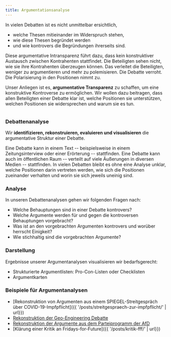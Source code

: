 ```yaml
---
title: Argumentationsanalyse
---
```


<section class="py-12 sm:py-12 lg:py-16">
    <div class="px-4 mx-auto max-w-7xl sm:px-6 lg:px-8">
        <div class="max-w-xl mx-auto  xl:max-w-2xl">
            <p class="mb-4 sm:text-1.5xl">In vielen Debatten ist es nicht unmittelbar ersichtlich,</p>
            <ul>
              <li>welche Thesen mitieinander im Widerspruch stehen,</li>
              <li>wie diese Thesen begründet werden</li>
              <li>und wie kontrovers die Begründungen ihrerseits sind.</li>
            </ul> 
            <p class="mb-4 sm:text-1.5xl">Diese argumentative Intransparenz führt dazu, dass kein konstruktiver Austausch zwischen Kontrahenten stattfindet. Die Beteiligten sehen nicht, wie sie ihre Kontrahenten überzeugen können. Das verleitet die Beteiligten, weniger zu argumentieren und mehr zu polemisieren. Die Debatte verroht. Die Polarisierung in den Positionen nimmt zu.</p>
            <p class="mb-4 sm:text-1.5xl">Unser Anliegen ist es, <strong>argumentative Transparenz</strong> zu schaffen, um eine konstruktive Kontroverse zu ermöglichen. Wir wollen dazu beitragen, dass allen Beteiligten einer Debatte klar ist, welche Positionen sie unterstützen, welchen Positionen sie widersprechen und warum sie es tun.</p>
        </div>
             <!-- Detailkacheln -->
         <div class="grid max-w-4xl lg:max-w-6xl grid-cols-1 mx-auto mt-8 text-center gap-y-4 sm:gap-x-8 sm:grid-cols-1 lg:grid-cols-1 sm:mt-12 lg:mt-20 sm:text-left">
               <!-- Kachel:Debattenanalyse' -->
            <div class="relative">
               <div id="analyse" class="relative overflow-hidden bg-white shadow-md rounded-xl h-full">
                     <div class="p-9">
                       <div class="flex items-center mb-3">
                        <div
                           class="mr-3 inline-flex items-center justify-center flex-shrink-0">
                           <img src="{{ '/img/logo_analyse.svg' | url }}" alt="" class="mt-2 h-12 w-12">
                        </div>
                        <h3 class="mt-2 text-2xl font-bold text-gray-900 ">Debattenanalyse</h3>
                       </div>
                       <p class="mt-6 text-base text-gray-600 sm:text-1.5xl">Wir <strong>identifizieren, rekonstruieren, evaluieren und visualisieren</strong> die argumentative Struktur einer Debatte.</p>
                       <p class="text-base text-gray-600 sm:text-1.5xl">Eine Debatte kann in einem Text -- beispielsweise in einem Zeitungsinterview oder einer Erörterung -- stattfinden. Eine Debatte kann auch im öffentlichen Raum -- verteilt auf viele Äußerungen in diversen Medien -- stattfinden. In vielen Debatten bleibt es ohne eine Analyse unklar, welche Positionen darin vertreten werden, wie sich die Positionen zueinander verhalten und worin sie sich jeweils uneinig sind. </p>
                       <h3 class="mt-2 text-base font-bold text-gray-900 sm:text-2xl">Analyse</h3>
                       <p class="text-base text-gray-600 sm:text-1.5xl">In unseren Debattenanalysen gehen wir folgenden Fragen nach:</p>
                       <ul class="text-base text-gray-600 sm:text-1.5xl">
                        <li>Welche Behauptungen sind in einer Debatte kontrovers?</li>
                        <li>Welche Argumente werden für und gegen die kontroversen Behauptungen vorgebracht?</li>
                        <li>Was ist an den vorgebrachten Argumenten kontrovers und worüber herrscht Einigkeit?</li>
                        <li>Wie stichhaltig sind die vorgebrachten Argumente?</li>
                       </ul>
                       <h3 class="mt-2 text-base font-bold text-gray-900 sm:text-2xl">Darstellung</h3>
                       <p class="text-base text-gray-600 sm:text-1.5xl">Ergebnisse unserer Argumentanalysen visualisieren wir bedarfsgerecht:</p>
                         <ul class="text-base text-gray-600 sm:text-1.5xl">
                        <li>Strukturierte Argumentlisten: Pro-Con-Listen oder Checklisten</li>
                        <li>Argumentkarten</li>
                       </ul>
                     </div>
                  </div>
               </div>
            <!--Beispiele-Section-->
            <div class="max-w-xl mx-auto  xl:max-w-2xl">
            <h3 class="mt-2 text-base font-bold text-gray-900 sm:text-2xl">Beispiele für Argumentanalysen</h3>
               <ul class="text-base text-gray-600 sm:text-1.5xl">
                  <li>[Rekonstruktion von Argumenten aus einem SPIEGEL-Streitgespräch über COVID-19-Impfpflicht]({{ '/posts/streitgespraech-zur-impfpflicht/' | url}})</li>
                  <li><a href="https://publikationen.bibliothek.kit.edu/1000028245" target="_blank">Rekonstruktion der Geo-Engineering Debatte</a></li>
                  <li><a href="https://publikationen.bibliothek.kit.edu/1000074060" target="_blank">Rekonstruktion der Argumente aus dem Parteiprogramm der AfD</a></li>
                  <li>[Klärung einer Kritik an Fridays-for-Future]({{ '/posts/kritik-fff/' | url}})</li>
               </ul>
            </div>
   </div>
</section>

<!--
# Beispiele

+ [Rekonstruktion von Argumenten aus einem SPIEGEL-Streitgespräch über COVID-19-Impfpflicht]({{ '/posts/streitgespraech-zur-impfpflicht/' | url}})
+ <a href="https://publikationen.bibliothek.kit.edu/1000028245" target="_blank">Rekonstruktion der Geo-Engineering Debatte</a>
+ <a href="https://publikationen.bibliothek.kit.edu/1000074060" target="_blank">Rekonstruktion der Argumente aus dem Parteiprogramm der AfD</a>
+ [Klärung einer Kritik an Fridays-for-Future]({{ '/posts/kritik-fff/' | url}})

-->